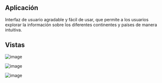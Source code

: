 ## Aplicación
Interfaz de usuario agradable y fácil de usar, que permite a los usuarios explorar la 
información sobre los diferentes continentes y países de manera intuitiva.

## Vistas

![image](https://github.com/dannycastilloo/Fractal-React/assets/76531494/4199ebbd-bce4-4878-8d73-debedc1ccdb8)

![image](https://github.com/dannycastilloo/Fractal-React/assets/76531494/f5365b2b-4b4e-444a-8a6e-3461951f5c04)

![image](https://github.com/dannycastilloo/Fractal-React/assets/76531494/e53825f8-0d06-4c31-8b9b-3feca5e1452a)
